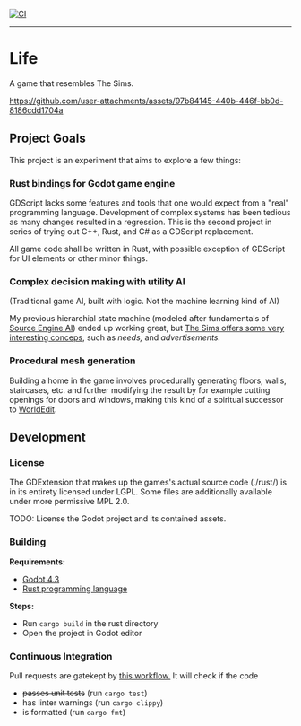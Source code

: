 [![CI](https://github.com/sevonj/life/actions/workflows/rust.yml/badge.svg)](https://github.com/sevonj/life/actions/workflows/rust.yml)
___
# Life

A game that resembles The Sims.

https://github.com/user-attachments/assets/97b84145-440b-446f-bb0d-8186cdd1704a

## Project Goals

This project is an experiment that aims to explore a few things:

### Rust bindings for Godot game engine

GDScript lacks some features and tools that one would expect from a "real" programming language. Development of complex systems has been tedious as many changes resulted in a regression. This is the second project in series of trying out C++, Rust, and C# as a GDScript replacement.

All game code shall be written in Rust, with possible exception of GDScript for UI elements or other minor things.  
  
### Complex decision making with utility AI

(Traditional game AI, built with logic. Not the machine learning kind of AI)

My previous hierarchial state machine (modeled after fundamentals of [Source Engine AI](https://developer.valvesoftware.com/wiki/Category:AI)) ended up working great, but [The Sims offers some very interesting conceps](https://gmtk.substack.com/p/the-genius-ai-behind-the-sims), such as _needs,_ and _advertisements._

### Procedural mesh generation

Building a home in the game involves procedurally generating floors, walls, staircases, etc. and further modifying the result by for example cutting openings for doors and windows, making this kind of a spiritual successor to [WorldEdit](https://github.com/sevonj/worldedit).

## Development

### License

The GDExtension that makes up the games's actual source code (./rust/) is in its entirety licensed under LGPL. Some files are additionally available under more permissive MPL 2.0.

TODO: License the Godot project and its contained assets.

### Building

**Requirements:**  
- [Godot 4.3](https://godotengine.org/)
- [Rust programming language](https://www.rust-lang.org/)

**Steps:**  
- Run `cargo build` in the rust directory
- Open the project in Godot editor

### Continuous Integration

Pull requests are gatekept by [this workflow.](https://github.com/sevonj/life/blob/master/.github/workflows/rust.yml) It will check if the code

- ~~passes unit tests~~ (run `cargo test`)
- has linter warnings (run `cargo clippy`)
- is formatted (run `cargo fmt`)

